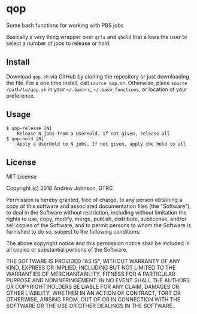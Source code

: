 # qop

Some bash functions for working with PBS jobs

Basically a very thing wrapper over `qrls` and `qhold`
that allows the user to select a number of jobs
to release or hold.

## Install
Download `qop.sh` via GitHub by cloning the repository or 
just downloading the file.
For a one time install, call `source qop.sh`. 
Otherwise, place `source /path/to/qop.sh` in your `~/.bashrc`,
`~/.bash_functions`, or location of your preference.

## Usage
```
$ qop-release [N]
    Release N jobs from a UserHold. If not given, release all
$ qop-hold [N]
    Apply a UserHold to N jobs. If not given, apply the hold to all
```

## License
MIT License

Copyright (c) 2018 Andrew Johnson, GTRC

Permission is hereby granted, free of charge, to any person obtaining a copy
of this software and associated documentation files (the "Software"), to deal
in the Software without restriction, including without limitation the rights
to use, copy, modify, merge, publish, distribute, sublicense, and/or sell
copies of the Software, and to permit persons to whom the Software is
furnished to do so, subject to the following conditions:

The above copyright notice and this permission notice shall be included in all
copies or substantial portions of the Software.

THE SOFTWARE IS PROVIDED "AS IS", WITHOUT WARRANTY OF ANY KIND, EXPRESS OR
IMPLIED, INCLUDING BUT NOT LIMITED TO THE WARRANTIES OF MERCHANTABILITY,
FITNESS FOR A PARTICULAR PURPOSE AND NONINFRINGEMENT. IN NO EVENT SHALL THE
AUTHORS OR COPYRIGHT HOLDERS BE LIABLE FOR ANY CLAIM, DAMAGES OR OTHER
LIABILITY, WHETHER IN AN ACTION OF CONTRACT, TORT OR OTHERWISE, ARISING FROM,
OUT OF OR IN CONNECTION WITH THE SOFTWARE OR THE USE OR OTHER DEALINGS IN THE
SOFTWARE.
